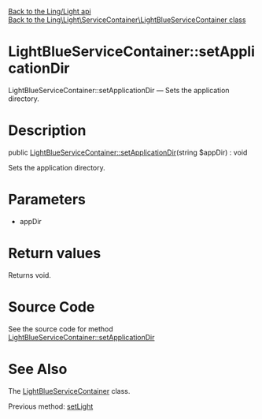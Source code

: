[Back to the Ling/Light api](https://github.com/lingtalfi/Light/blob/master/doc/api/Ling/Light.md)<br>
[Back to the Ling\Light\ServiceContainer\LightBlueServiceContainer class](https://github.com/lingtalfi/Light/blob/master/doc/api/Ling/Light/ServiceContainer/LightBlueServiceContainer.md)


LightBlueServiceContainer::setApplicationDir
================



LightBlueServiceContainer::setApplicationDir — Sets the application directory.




Description
================


public [LightBlueServiceContainer::setApplicationDir](https://github.com/lingtalfi/Light/blob/master/doc/api/Ling/Light/ServiceContainer/LightBlueServiceContainer/setApplicationDir.md)(string $appDir) : void




Sets the application directory.




Parameters
================


- appDir

    


Return values
================

Returns void.








Source Code
===========
See the source code for method [LightBlueServiceContainer::setApplicationDir](https://github.com/lingtalfi/Light/blob/master/ServiceContainer/LightBlueServiceContainer.php#L68-L71)


See Also
================

The [LightBlueServiceContainer](https://github.com/lingtalfi/Light/blob/master/doc/api/Ling/Light/ServiceContainer/LightBlueServiceContainer.md) class.

Previous method: [setLight](https://github.com/lingtalfi/Light/blob/master/doc/api/Ling/Light/ServiceContainer/LightBlueServiceContainer/setLight.md)<br>

